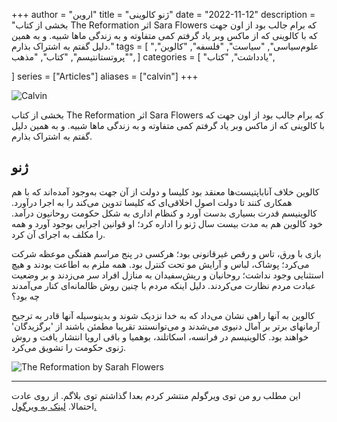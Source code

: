 +++
author = "اروین"
title = "ژنو کالوینی"
date = "2022-11-12"
description = "بخشی از کتاب The Reformation اثر Sara Flowers که برام جالب بود از اون جهت که با کالوینی که از ماکس وبر یاد گرفتم کمی متفاوته و به زندگی ماها شبیه. و به همین دلیل گفتم به اشتراک بذارم."
tags = [
    "علوم‌سیاسی",
    "سیاست",
    "فلسفه",
    "کالوین",
    "پروتستانتیسم",
    "کتاب",
    "مذهب",
]
categories = [
    "یادداشت",
    "کتاب",

]
series = ["Articles"]
aliases = ["calvin"]
+++

![Calvin](/fa/post/calvin/calvin.webp "Calvin")

<div class="news-lead">
بخشی از کتاب The Reformation اثر Sara Flowers که برام جالب بود از اون جهت که با کالوینی که از ماکس وبر یاد گرفتم کمی متفاوته و به زندگی ماها شبیه. و به همین دلیل گفتم به اشتراک بذارم.
</div>
<!--more-->

## ژنو

کالوین خلاف آناباپتیست‌ها معنقد بود کلیسا و دولت از آن جهت به‌وجود آمده‌اند که با هم همکاری کنند تا دولت اصول اخلاقی‌ای که کلیسا تدوین می‌کند را به اجرا در‌آورد. کالوینیسم قدرت بسیاری بدست آورد و کنظام اداری به شکل حکومت روحانیون درآمد. خود کالوین هم به مدت بیست سال ژنو را اداره کرد؛ او قوانین اجرایی بوجود آورد و همه را مکلف به اجرای آن کرد.


بازی با ورق، تاس و رقص غیرقانونی بود؛ هرکسی در پنج مراسم هفتگی موعظه شرکت می‌کرد؛ پوشاک، لباس و آرایش مو تحت کنترل بود. همه ملزم به اطاعت بودند و هیچ استثنایی وجود نداشت؛ روحانیان و ریش‌سفیدان به منازل افراد سر می‌زدند و بر وضعیت عبادت مردم نظارت می‌کردند. دلیل اینکه مردم با چنین روش ظالمانه‌ای کنار می‌آمدند چه بود؟


کالوین به آنها راهی نشان می‌داد که به خدا نزدیک شوند و بدینوسیله آنها قادر به ترجیح آرمانهای برتر بر آمال دنیوی می‌شدند و می‌توانستند تقریبا مطمئن باشند از 'برگزیدگان' خواهند بود. کالوینیسم در فرانسه، اسکاتلند، بوهمیا و باقی اروپا انتشار یافت و روش ژنوی حکومت را تشویق می‌کرد.

![The Reformation by Sarah Flowers](/fa/post/calvin/book.jpg)

<hr/>

این مطلب رو من توی ویرگولم منتشر کردم بعدا گذاشتم توی بلاگم. از روی عادت احتمالا. [لینک به ویرگول.](https://vrgl.ir/KJfr8)